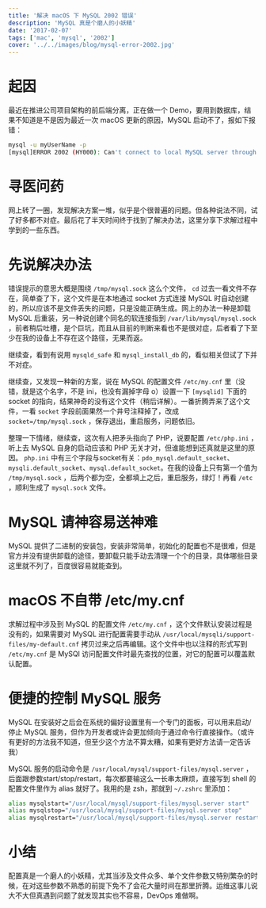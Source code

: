 ```yaml
---
title: '解决 macOS 下 MySQL 2002 错误'
description: 'MySQL 真是个磨人的小妖精'
date: '2017-02-07'
tags: ['mac', 'mysql', '2002']
cover: '../../images/blog/mysql-error-2002.jpg'
---
```


# 起因

最近在推进公司项目架构的前后端分离，正在做一个 Demo，要用到数据库，结果不知道是不是因为最近一次 macOS 更新的原因，MySQL 启动不了，报如下报错：

```bash
mysql -u myUserName -p
[mysql]ERROR 2002 (HY000): Can't connect to local MySQL server through socket '/tmp/mysql.sock' (2)
```

# 寻医问药

网上转了一圈，发现解决方案一堆，似乎是个很普遍的问题。但各种说法不同，试了好多都不对症。最后花了半天时间终于找到了解决办法，这里分享下求解过程中学到的一些东西。

# 先说解决办法

错误提示的意思大概是围绕 `/tmp/mysql.sock` 这么个文件， `cd` 过去一看文件不存在，简单查了下，这个文件是在本地通过 socket 方式连接 MySQL 时自动创建的，所以应该不是文件丢失的问题，只是没能正确生成。网上的办法一种是卸载 MySQL 后重装，另一种说创建个同名的软连接指到 `/var/lib/mysql/mysql.sock` ，前者稍后吐槽，是个巨坑，而且从目前的判断来看也不是很对症，后者看了下至少在我的设备上不存在这个路径，无果而返。

继续查，看到有说用 `mysqld_safe` 和 `mysql_install_db` 的，看似相关但试了下并不对症。

继续查，又发现一种新的方案，说在 MySQL 的配置文件 `/etc/my.cnf` 里（没错，就是这个名字，不是 ini，也没有漏掉字母 o）设置一下 `[mysqlid]` 下面的 socket 的指向，结果神奇的没有这个文件（稍后详解）。一番折腾弄来了这个文件，一看 `socket` 字段前面果然一个井号注释掉了，改成 `socket=/tmp/mysql.sock` ，保存退出，重启服务，问题依旧。

整理一下情绪，继续查，这次有人把矛头指向了 PHP，说要配置 `/etc/php.ini` ，听上去 MySQL 自身的启动应该和 PHP 无关才对，但谁能想到还真就是这里的原因。 `php.ini` 中有三个字段与socket有关：`pdo_mysql.default_socket`、`mysqli.default_socket`、`mysql.default_socket`。在我的设备上只有第一个值为 `/tmp/mysql.sock` ，后两个都为空，全都填上之后，重启服务，绿灯！再看 `/etc` ，顺利生成了 `mysql.sock` 文件。

# MySQL 请神容易送神难

MySQL 提供了二进制的安装包，安装非常简单，初始化的配置也不是很难，但是官方并没有提供卸载的途径，要卸载只能手动去清理一个个的目录，具体哪些目录这里就不列了，百度很容易就能查到。

# macOS 不自带 /etc/my.cnf

求解过程中涉及到 MySQL 的配置文件 `/etc/my.cnf` ，这个文件默认安装过程是没有的，如果需要对 MySQL 进行配置需要手动从 `/usr/local/mysqli/support-files/my-default.cnf` 拷贝过来之后再编辑。这个文件中也以注释的形式写到 `/etc/my.cnf` 是 MySQl 访问配置文件时最先查找的位置，对它的配置可以覆盖默认配置。

# 便捷的控制 MySQL 服务

MySQL 在安装好之后会在系统的偏好设置里有一个专门的面板，可以用来启动/停止 MySQL 服务，但作为开发者或许会更加倾向于通过命令行直接操作。（或许有更好的方法我不知道，但至少这个方法不算太糟，如果有更好方法请一定告诉我）

MySQL 服务的启动命令是 `/usr/local/mysql/support-files/mysql.server` ，后面跟参数start/stop/restart，每次都要输这么一长串太麻烦，直接写到 shell 的配置文件里作为 alias 就好了。我用的是 zsh，那就到 `~/.zshrc` 里添加：

```bash
alias mysqlstart="/usr/local/mysql/support-files/mysql.server start"
alias mysqlstop="/usr/local/mysql/support-files/mysql.server stop"
alias mysqlrestart="/usr/local/mysql/support-files/mysql.server restart"
```

# 小结

配置真是一个磨人的小妖精，尤其当涉及文件众多、单个文件参数又特别繁杂的时候，在对这些参数不熟悉的前提下免不了会花大量时间在那里折腾。运维这事儿说大不大但真遇到问题了就发现其实也不容易，DevOps 难做啊。